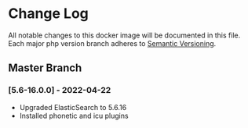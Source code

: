 # Change Log
All notable changes to this docker image will be documented in this file.
Each major php version branch adheres to [Semantic Versioning](http://semver.org/).

## Master Branch

### [5.6-16.0.0] - 2022-04-22
 - Upgraded ElasticSearch to 5.6.16
 - Installed phonetic and icu plugins


